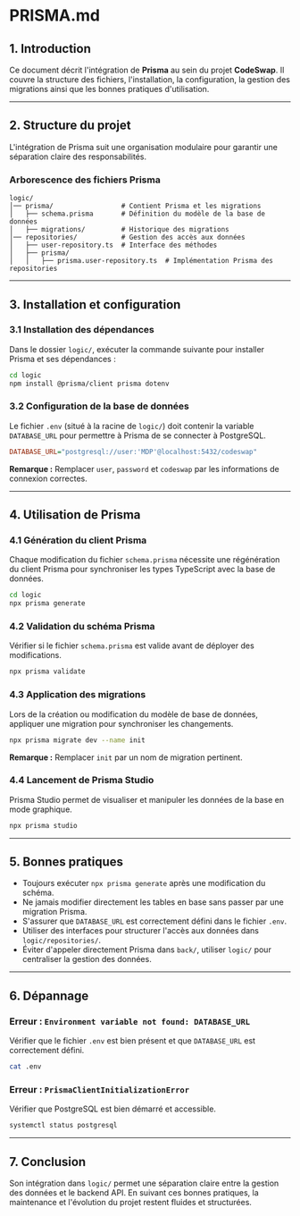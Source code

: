 # PRISMA.md

## 1. Introduction

Ce document décrit l'intégration de **Prisma** au sein du projet **CodeSwap**.
Il couvre la structure des fichiers, l'installation, la configuration, la gestion des migrations ainsi que les bonnes pratiques d'utilisation.

---

## 2. Structure du projet

L'intégration de Prisma suit une organisation modulaire pour garantir une séparation claire des responsabilités.

### **Arborescence des fichiers Prisma**

```
logic/
│── prisma/                 # Contient Prisma et les migrations
│   ├── schema.prisma       # Définition du modèle de la base de données
│   ├── migrations/         # Historique des migrations
│── repositories/           # Gestion des accès aux données
│   ├── user-repository.ts  # Interface des méthodes
│   ├── prisma/
│   │   ├── prisma.user-repository.ts  # Implémentation Prisma des repositories
```

---

## 3. Installation et configuration

### **3.1 Installation des dépendances**

Dans le dossier `logic/`, exécuter la commande suivante pour installer Prisma et ses dépendances :

```sh
cd logic
npm install @prisma/client prisma dotenv
```

### **3.2 Configuration de la base de données**

Le fichier `.env` (situé à la racine de `logic/`) doit contenir la variable `DATABASE_URL` pour permettre à Prisma de se connecter à PostgreSQL.

```ini
DATABASE_URL="postgresql://user:'MDP'@localhost:5432/codeswap"
```

**Remarque :** Remplacer `user`, `password` et `codeswap` par les informations de connexion correctes.

---

## 4. Utilisation de Prisma

### **4.1 Génération du client Prisma**

Chaque modification du fichier `schema.prisma` nécessite une régénération du client Prisma pour synchroniser les types TypeScript avec la base de données.

```sh
cd logic
npx prisma generate
```

### **4.2 Validation du schéma Prisma**

Vérifier si le fichier `schema.prisma` est valide avant de déployer des modifications.

```sh
npx prisma validate
```

### **4.3 Application des migrations**

Lors de la création ou modification du modèle de base de données, appliquer une migration pour synchroniser les changements.

```sh
npx prisma migrate dev --name init
```

**Remarque :** Remplacer `init` par un nom de migration pertinent.

### **4.4 Lancement de Prisma Studio**

Prisma Studio permet de visualiser et manipuler les données de la base en mode graphique.

```sh
npx prisma studio
```

---

## 5. Bonnes pratiques

- Toujours exécuter `npx prisma generate` après une modification du schéma.
- Ne jamais modifier directement les tables en base sans passer par une migration Prisma.
- S'assurer que `DATABASE_URL` est correctement défini dans le fichier `.env`.
- Utiliser des interfaces pour structurer l'accès aux données dans `logic/repositories/`.
- Éviter d'appeler directement Prisma dans `back/`, utiliser `logic/` pour centraliser la gestion des données.

---

## 6. Dépannage

### **Erreur : `Environment variable not found: DATABASE_URL`**

Vérifier que le fichier `.env` est bien présent et que `DATABASE_URL` est correctement défini.

```sh
cat .env
```

### **Erreur : `PrismaClientInitializationError`**

Vérifier que PostgreSQL est bien démarré et accessible.

```sh
systemctl status postgresql
```

---

## 7. Conclusion

Son intégration dans `logic/` permet une séparation claire entre la gestion des données et le backend API.
En suivant ces bonnes pratiques, la maintenance et l'évolution du projet restent fluides et structurées.
